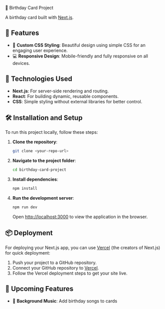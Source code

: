  🎉 Birthday Card Project

A  birthday card  built with [Next.js](https://nextjs.org/). 

## 📖 Features

- 🎨 **Custom CSS Styling**: Beautiful design using simple CSS for an engaging user experience.
- 💻 **Responsive Design**: Mobile-friendly and fully responsive on all devices.

## 🚀 Technologies Used

- **Next.js**: For server-side rendering and routing.
- **React**: For building dynamic, reusable components.
- **CSS**: Simple styling without external libraries for better control.

## 🛠️ Installation and Setup

To run this project locally, follow these steps:

1. **Clone the repository**:

   ```bash
   git clone <your-repo-url>
   ```

2. **Navigate to the project folder**:

   ```bash
   cd birthday-card-project
   ```

3. **Install dependencies**:

   ```bash
   npm install
   ```

4. **Run the development server**:

   ```bash
   npm run dev
   ```

   Open [http://localhost:3000](http://localhost:3000) to view the application in the browser.

## 📦 Deployment

For deploying your Next.js app, you can use [Vercel](https://vercel.com/) (the creators of Next.js) for quick deployment:

1. Push your project to a GitHub repository.
2. Connect your GitHub repository to [Vercel](https://vercel.com/).
3. Follow the Vercel deployment steps to get your site live.

## 📅 Upcoming Features

- 🎵 **Background Music**: Add birthday songs to cards



